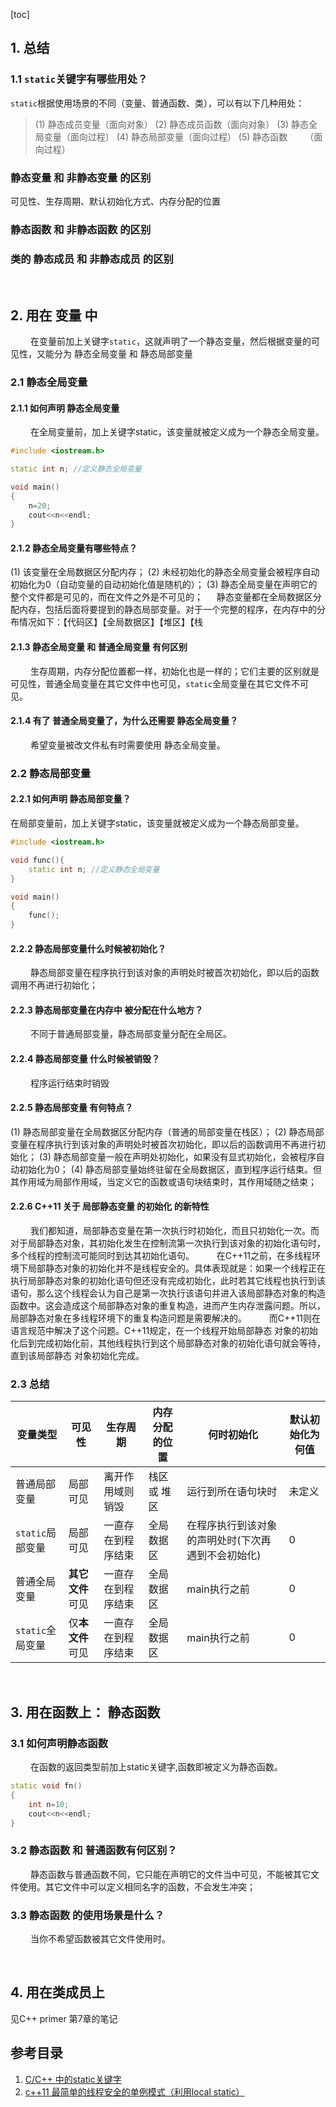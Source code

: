 [toc]






## 1. 总结
### 1.1 `static`关键字有哪些用处？
`static`根据使用场景的不同（变量、普通函数、类），可以有以下几种用处：
> (1) 静态成员变量（面向对象）
> (2) 静态成员函数（面向对象）
> (3) 静态全局变量（面向过程）
> (4) 静态局部变量（面向过程）
> (5) 静态函数&emsp;&emsp;（面向过程）
> 
### 静态变量 和 非静态变量 的区别
可见性、生存周期、默认初始化方式、内存分配的位置

### 静态函数 和 非静态函数 的区别

### 类的 静态成员 和 非静态成员 的区别




&emsp;
&emsp;
## 2. 用在 变量 中
&emsp;&emsp; 在变量前加上关键字`static`，这就声明了一个静态变量，然后根据变量的可见性，又能分为 静态全局变量 和 静态局部变量
### 2.1 静态全局变量
#### 2.1.1 如何声明 静态全局变量
&emsp;&emsp; 在全局变量前，加上关键字static，该变量就被定义成为一个静态全局变量。
```cpp
#include <iostream.h> 

static int n; //定义静态全局变量 

void main()
{
	n=20;
	cout<<n<<endl;
}
```
#### 2.1.2 静态全局变量有哪些特点？
(1) 该变量在全局数据区分配内存；
(2) 未经初始化的静态全局变量会被程序自动初始化为0（自动变量的自动初始化值是随机的）；
(3) 静态全局变量在声明它的整个文件都是可见的，而在文件之外是不可见的； 　
静态变量都在全局数据区分配内存，包括后面将要提到的静态局部变量。对于一个完整的程序，在内存中的分布情况如下：【代码区】【全局数据区】【堆区】【栈

#### 2.1.3 静态全局变量 和 普通全局变量 有何区别
&emsp;&emsp; 生存周期，内存分配位置都一样，初始化也是一样的；它们主要的区别就是 可见性，普通全局变量在其它文件中也可见，`static`全局变量在其它文件不可见。

#### 2.1.4 有了 普通全局变量了，为什么还需要 静态全局变量？
&emsp;&emsp; 希望变量被改文件私有时需要使用 静态全局变量。

### 2.2 静态局部变量
#### 2.2.1 如何声明 静态局部变量？
在局部变量前，加上关键字static，该变量就被定义成为一个静态局部变量。
```cpp
#include <iostream.h> 

void func(){
	static int n; //定义静态全局变量 
}

void main()
{
	func();
}
```
#### 2.2.2 静态局部变量什么时候被初始化？
&emsp;&emsp; 静态局部变量在程序执行到该对象的声明处时被首次初始化，即以后的函数调用不再进行初始化；
#### 2.2.3 静态局部变量在内存中 被分配在什么地方？
&emsp;&emsp; 不同于普通局部变量，静态局部变量分配在全局区。
#### 2.2.4 静态局部变量 什么时候被销毁？
&emsp;&emsp; 程序运行结束时销毁
#### 2.2.5 静态局部变量 有何特点？
(1) 静态局部变量在全局数据区分配内存（普通的局部变量在栈区）；
(2) 静态局部变量在程序执行到该对象的声明处时被首次初始化，即以后的函数调用不再进行初始化；
(3) 静态局部变量一般在声明处初始化，如果没有显式初始化，会被程序自动初始化为0；
(4) 静态局部变量始终驻留在全局数据区，直到程序运行结束。但其作用域为局部作用域，当定义它的函数或语句块结束时，其作用域随之结束；
#### 2.2.6 C++11 关于 局部静态变量 的初始化 的新特性
&emsp;&emsp; 我们都知道，局部静态变量在第一次执行时初始化，而且只初始化一次。而对于局部静态对象，其初始化发生在控制流第一次执行到该对象的初始化语句时，多个线程的控制流可能同时到达其初始化语句。
&emsp;&emsp; 在C++11之前，在多线程环境下局部静态对象的初始化并不是线程安全的。具体表现就是：如果一个线程正在执行局部静态对象的初始化语句但还没有完成初始化，此时若其它线程也执行到该语句，那么这个线程会认为自己是第一次执行该语句并进入该局部静态对象的构造函数中。这会造成这个局部静态对象的重复构造，进而产生内存泄露问题。所以，局部静态对象在多线程环境下的重复构造问题是需要解决的。
&emsp;&emsp; 而C++11则在语言规范中解决了这个问题。C++11规定，在一个线程开始局部静态 对象的初始化后到完成初始化前，其他线程执行到这个局部静态对象的初始化语句就会等待，直到该局部静态 对象初始化完成。

### 2.3 总结
| 变量类型         | 可见性           | 生存周期           | 内存分配的位置 | 何时初始化                                         | 默认初始化为何值 |
| ---------------- | ---------------- | ------------------ | -------------- | -------------------------------------------------- | ---------------- |
| 普通局部变量     | 局部可见         | 离开作用域则销毁   | 栈区 或 堆区   | 运行到所在语句块时                                 | 未定义           |
| `static`局部变量 | 局部可见         | 一直存在到程序结束 | 全局数据区     | 在程序执行到该对象的声明处时(下次再遇到不会初始化) | 0                |
| 普通全局变量     | **其它文件**可见 | 一直存在到程序结束 | 全局数据区     | main执行之前                                       | 0                |
| `static`全局变量 | 仅**本文件**可见 | 一直存在到程序结束 | 全局数据区     | main执行之前                                       | 0                |



&emsp;
&emsp;
## 3. 用在函数上： 静态函数
### 3.1 如何声明静态函数
&emsp;&emsp; 在函数的返回类型前加上static关键字,函数即被定义为静态函数。
```cpp
static void fn()
{
	int n=10;
	cout<<n<<endl;
}
```

### 3.2 静态函数 和 普通函数有何区别？
&emsp;&emsp; 静态函数与普通函数不同，它只能在声明它的文件当中可见，不能被其它文件使用。其它文件中可以定义相同名字的函数，不会发生冲突；

### 3.3 静态函数 的使用场景是什么？
&emsp;&emsp; 当你不希望函数被其它文件使用时。



&emsp;
&emsp;
## 4. 用在类成员上
见C++ primer 第7章的笔记



## 参考目录
1. [C/C++ 中的static关键字](https://zhuanlan.zhihu.com/p/37439983)
2. [c++11 最简单的线程安全的单例模式（利用local static）](https://blog.csdn.net/lgfun/article/details/105810039)
